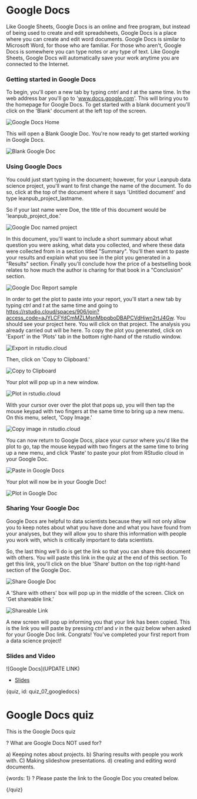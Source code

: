 # Google Docs

Like Google Sheets, Google Docs is an online and free program, but instead of being used to create and edit spreadsheets, Google Docs is a place where you can create and edit word documents. Google Docs is similar to Microsoft Word, for those who are familiar. For those who aren't, Google Docs is somewhere you can type notes or any type of text. Like Google Sheets, Google Docs will automatically save your work anytime you are connected to the Internet.  

### Getting started in Google Docs
To begin, you'll open a new tab by typing _cntrl_ and _t_ at the same time. In the web address bar you'll go to 'www.docs.google.com'. This will bring you to the homepage for Google Docs. To get started with a blank document you'll click on the 'Blank' document at the left top of the screen.

![Google Docs Home](images/07_googledocs/07_cdsintro_googledocs-02.png)

This will open a Blank Google Doc. You're now ready to get started working in Google Docs.

![Blank Google Doc](images/07_googledocs/07_cdsintro_googledocs-03.png)

### Using Google Docs

You could just start typing in the document; however, for your Leanpub data science project, you'll want to first change the name of the document. To do so, click at the top of the document where it says 'Untitled document' and type leanpub_project_lastname.
 
So if your last name were Doe, the title of this document would be 'leanpub_project_doe.'

![Google Doc named project](images/07_googledocs/07_cdsintro_googledocs-04.png)

In this document, you'll want to include a short summary about what question you were asking, what data you collected, and where these data were collected from in a section titled "Summary". You'll then want to paste your results and explain what you see in the plot you generated in a "Results" section. Finally you'll conclude how the price of a bestselling book relates to how much the author is charing for that book in a "Conclusion" section.

![Google Doc Report sample](images/07_googledocs/07_cdsintro_googledocs-05.png)

In order to get the plot to paste into your report, you'll start a new tab by typing _ctrl_ and _t_ at the same time and going to https://rstudio.cloud/spaces/906/join?access_code=aJYLCFYdCmMZLMsnMbpqboDBAPCVdHiwn2rtJ4Gw. You should see your project here. You will click on that project. The analysis you already carried out will be here. To copy the plot you generated, click on 'Export' in the 'Plots' tab in the bottom right-hand of the rstudio window. 

![Export in rstudio.cloud](images/07_googledocs/07_cdsintro_googledocs-06.png)

Then, click on 'Copy to Clipboard.' 

![Copy to Clipboard](images/07_googledocs/07_cdsintro_googledocs-07.png)

Your plot will pop up in a new window.

![Plot in rstudio.cloud](images/07_googledocs/07_cdsintro_googledocs-08.png)

With your cursor over over the plot that pops up, you will then tap the mouse keypad with two fingers at the same time to bring up a new menu. On this menu, select, 'Copy Image.' 

![Copy image in rstudio.cloud](images/07_googledocs/07_cdsintro_googledocs-09.png)

You can now return to Google Docs, place your cursor where you'd like the plot to go, tap the mouse keypad with two fingers at the same time to bring up a new menu, and click 'Paste' to paste your plot from RStudio cloud in your Google Doc.

![Paste in Google Docs](images/07_googledocs/07_cdsintro_googledocs-10.png)

Your plot will now be in your Google Doc!

![Plot in Google Doc](images/07_googledocs/07_cdsintro_googledocs-11.png)

### Sharing Your Google Doc

Google Docs are helpful to data scientists because they will not only allow you to keep notes about what you have done and what you have found from your analyses, but they will allow you to share this information with people you work with, which is critically important to data scientists.

So, the last thing we'll do is get the link so that you can share this document with others. You will paste this link in the quiz at the end of this section. To get this link, you'll click on the blue 'Share' button on the top right-hand section of the Google Doc. 

![Share Google Doc](images/07_googledocs/07_cdsintro_googledocs-12.png)


A 'Share with others' box will pop up in the middle of the screen. Click on 'Get shareable link.' 

![Shareable Link](images/07_googledocs/07_cdsintro_googledocs-13.png)

A new screen will pop up informing you that your link has been copied. This is the link you will paste by pressing _ctrl_ and _v_ in the quiz below when asked for your Google Doc link. Congrats! You've completed your first report from a data science project!

### Slides and Video

![Google Docs](UPDATE LINK)

* [Slides](https://docs.google.com/presentation/d/13arBfuP1WFhTca0XCZNMBB7G1gxn8ZCJhpxsqdpDz_A/edit?usp=sharing)


{quiz, id: quiz_07_googledocs}

# Google Docs quiz

This is the Google Docs quiz

? What are Google Docs NOT used for?

a) Keeping notes about projects. 
b) Sharing results with people you work with.
C) Making slideshow presentations.
d) creating and editing word documents.

{words: 1}
? Please paste the link to the Google Doc you created below.

{/quiz}